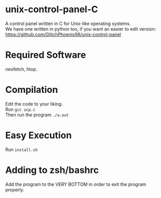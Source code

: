 # unix-control-panel-C
A control panel written in C for Unix-like operating systems.<br>
We have one written in python too, if you want an easier to edit version:<br>
https://github.com/GlitchPhoenix98/unix-control-panel
# Required Software
neofetch, htop.
# Compilation
Edit the code to your liking. <br>
Run `gcc ucp.c`<br>
Then run the program `./a.out`
# Easy Execution
Run `install.sh`
# Adding to zsh/bashrc
Add the program to the VERY BOTTOM in order to exit the program properly. 
